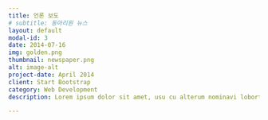 ```yaml
---
title: 언론 보도
# subtitle: 동아리원 뉴스
layout: default
modal-id: 3
date: 2014-07-16
img: golden.png
thumbnail: newspaper.png
alt: image-alt
project-date: April 2014
client: Start Bootstrap
category: Web Development
description: Lorem ipsum dolor sit amet, usu cu alterum nominavi lobortis. At duo novum diceret. Tantas apeirian vix et, usu sanctus postulant inciderint ut, populo diceret necessitatibus in vim. Cu eum dicam feugiat noluisse.

---
```

